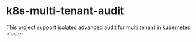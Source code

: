 # k8s-multi-tenant-audit
This project support isolated advanced audit for multi tenant in kubernetes cluster
